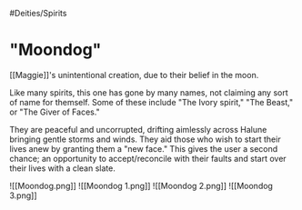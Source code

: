 #Deities/Spirits
# "Moondog"
[[Maggie]]'s unintentional creation, due to their belief in the moon.

Like many spirits, this one has gone by many names, not claiming any sort of name for themself. Some of these include "The Ivory spirit," "The Beast," or "The Giver of Faces."

They are peaceful and uncorrupted, drifting aimlessly across Halune bringing gentle storms and winds. They aid those who wish to start their lives anew by granting them a "new face." This gives the user a second chance; an opportunity to accept/reconcile with their faults and start over their lives with a clean slate.

![[Moondog.png]]
![[Moondog 1.png]]
![[Moondog 2.png]]
![[Moondog 3.png]]

